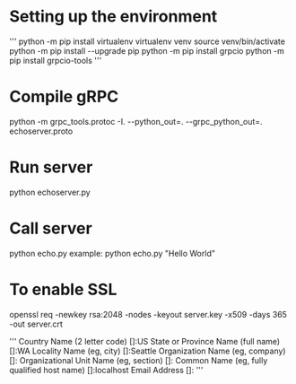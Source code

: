 # Setting up the environment

'''
python -m pip install virtualenv
virtualenv venv
source venv/bin/activate
python -m pip install --upgrade pip
python -m pip install grpcio
python -m pip install grpcio-tools
'''

# Compile gRPC

python -m grpc_tools.protoc -I. --python_out=. --grpc_python_out=. echoserver.proto

# Run server
python echoserver.py

# Call server
python echo.py <message>
example: python echo.py "Hello World"

# To enable SSL
openssl req -newkey rsa:2048 -nodes -keyout server.key -x509 -days 365 -out server.crt

'''
Country Name (2 letter code) []:US
State or Province Name (full name) []:WA
Locality Name (eg, city) []:Seattle
Organization Name (eg, company) []:
Organizational Unit Name (eg, section) []:
Common Name (eg, fully qualified host name) []:localhost
Email Address []:
'''
